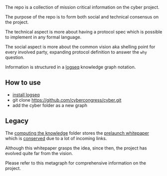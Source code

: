 The repo is a collection of mission critical information on the cyber project.

The purpose of the repo is to form both social and technical consensus on the project.

The technical aspect is more about having a protocol spec which is possible to implement in any formal language.

The social aspect is more about the common vision aka shelling point for every involved party, expanding protocol definition to answer the `why` question.

Information is structured in a [logseq](https://logseq.com/) knowledge graph notation.

## How to use

- [install logseq](https://github.com/logseq/logseq/releases)
- git clone https://github.com/cybercongress/cyber.git
- add the cyber folder as a new graph

## Legacy

The [computing the knowledge](https://github.com/cybercongress/cyber/tree/master/computing-the-knowledge) folder stores the [prelaunch whitepaper](https://github.com/cybercongress/cyber/blob/master/computing-the-knowledge/computing-the-knowledge.md) which is [conserved](https://cyb.ai/oracle/ask/QmXzGkfxZV2fzpFmq7CjAYsYL1M581ZD4yuF9jztPVTpCn) due to a lot of incoming links.

Although this whitepaper grasps the idea, since then, the project has evolved quite far from the vision. 

Please refer to this metagraph for comprehensive information on the project.


